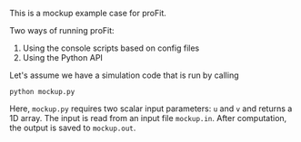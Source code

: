 This is a mockup example case for proFit.

Two ways of running proFit:

1) Using the console scripts based on config files
2) Using the Python API

Let's assume we have a simulation code that is run by
calling 

```
python mockup.py 
```

Here, `mockup.py` requires two scalar input parameters: `u` and `v` and returns a 1D array.
The input is read from an input file `mockup.in`. After computation, the output is saved to `mockup.out`.
